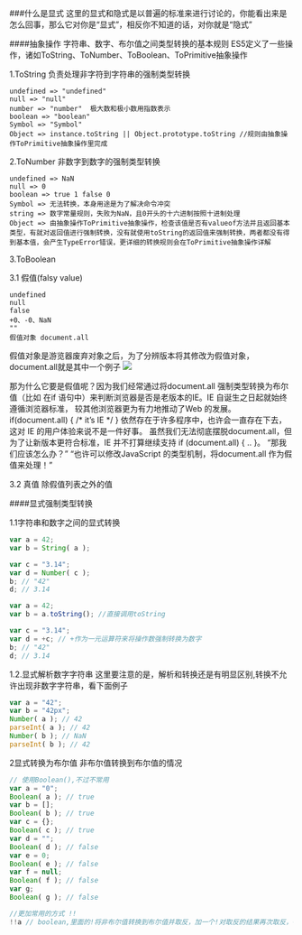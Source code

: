 ###什么是显式
这里的显式和隐式是以普遍的标准来进行讨论的，你能看出来是怎么回事，那么它对你是“显式”，相反你不知道的话，对你就是“隐式”

####抽象操作 
字符串、数字、布尔值之间类型转换的基本规则 ES5定义了一些操作，诸如ToString、ToNumber、ToBoolean、ToPrimitive抽象操作

1.ToString 负责处理非字符到字符串的强制类型转换

    undefined => "undefined"
    null => "null"
    number => "number"  极大数和极小数用指数表示
    boolean => "boolean"
    Symbol => "Symbol"
    Object => instance.toString || Object.prototype.toString //规则由抽象操作ToPrimitive抽象操作里完成  

2.ToNumber 非数字到数字的强制类型转换

    undefined => NaN
    null => 0
    boolean => true 1 false 0
    Symbol => 无法转换，本身用途是为了解决命令冲突
    string => 数字常量规则，失败为NaN，且0开头的十六进制按照十进制处理
    Object => 由抽象操作ToPrimitive抽象操作，检查该值是否有valueof方法并且返回基本类型，有就对返回值进行强制转换，没有就使用toString的返回值来强制转换，两者都没有得到基本值，会产生TypeError错误，更详细的转换规则会在ToPrimitive抽象操作详解

3.ToBoolean

3.1 假值(falsy value)

    undefined
    null
    false
    +0、-0、NaN
    ""
    假值对象 document.all

假值对象是游览器废弃对象之后，为了分辨版本将其修改为假值对象，document.all就是其中一个例子
![](https://img2018.cnblogs.com/blog/1361028/201903/1361028-20190320100042359-1445921439.png)

那为什么它要是假值呢？因为我们经常通过将document.all 强制类型转换为布尔值（比如
在if 语句中）来判断浏览器是否是老版本的IE。IE 自诞生之日起就始终遵循浏览器标准，
较其他浏览器更为有力地推动了Web 的发展。
if(document.all) { /* it’s IE */ } 依然存在于许多程序中，也许会一直存在下去，这对
IE 的用户体验来说不是一件好事。
虽然我们无法彻底摆脱document.all，但为了让新版本更符合标准，IE 并不打算继续支持
if (document.all) { .. }。
“那我们应该怎么办？”
“也许可以修改JavaScript 的类型机制，将document.all 作为假值来处理！”

3.2 真值 除假值列表之外的值

####显式强制类型转换

1.1字符串和数字之间的显式转换
```js
var a = 42;
var b = String( a );

var c = "3.14";
var d = Number( c );
b; // "42"
d; // 3.14

var a = 42;
var b = a.toString(); //直接调用toString

var c = "3.14";
var d = +c; // +作为一元运算符来将操作数强制转换为数字
b; // "42"
d; // 3.14
```
1.2.显式解析数字字符串 这里要注意的是，解析和转换还是有明显区别,转换不允许出现非数字字符串，看下面例子
```js
var a = "42";
var b = "42px";
Number( a ); // 42
parseInt( a ); // 42
Number( b ); // NaN
parseInt( b ); // 42
```
     
2显式转换为布尔值 非布尔值转换到布尔值的情况
```js
// 使用Boolean(),不过不常用
var a = "0";
Boolean( a ); // true
var b = [];
Boolean( b ); // true
var c = {};
Boolean( c ); // true
var d = "";
Boolean( d ); // false
var e = 0;
Boolean( e ); // false
var f = null;
Boolean( f ); // false
var g;
Boolean( g ); // false

//更加常用的方式 !!
!!a // boolean,里面的!将非布尔值转换到布尔值并取反，加一个!对取反的结果再次取反，得到原本的布尔值
```